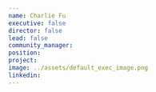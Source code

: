 ```yaml
---
name: Charlie Fu
executive: false
director: false
lead: false
community_manager:   
position:  
project:  
image: ../assets/default_exec_image.png
linkedin: 
---
```

